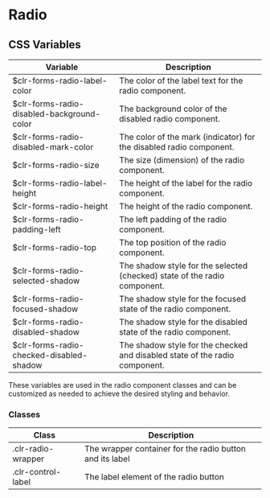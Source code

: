 # Radio

## CSS Variables

| Variable                                   | Description                                                                 |
| ------------------------------------------ | --------------------------------------------------------------------------- |
| $clr-forms-radio-label-color               | The color of the label text for the radio component.                        |
| $clr-forms-radio-disabled-background-color | The background color of the disabled radio component.                       |
| $clr-forms-radio-disabled-mark-color       | The color of the mark (indicator) for the disabled radio component.         |
| $clr-forms-radio-size                      | The size (dimension) of the radio component.                                |
| $clr-forms-radio-label-height              | The height of the label for the radio component.                            |
| $clr-forms-radio-height                    | The height of the radio component.                                          |
| $clr-forms-radio-padding-left              | The left padding of the radio component.                                    |
| $clr-forms-radio-top                       | The top position of the radio component.                                    |
| $clr-forms-radio-selected-shadow           | The shadow style for the selected (checked) state of the radio component.   |
| $clr-forms-radio-focused-shadow            | The shadow style for the focused state of the radio component.              |
| $clr-forms-radio-disabled-shadow           | The shadow style for the disabled state of the radio component.             |
| $clr-forms-radio-checked-disabled-shadow   | The shadow style for the checked and disabled state of the radio component. |

These variables are used in the radio component classes and can be customized as needed to achieve the desired styling and behavior.

### Classes

| Class              | Description                                              |
| ------------------ | -------------------------------------------------------- |
| .clr-radio-wrapper | The wrapper container for the radio button and its label |
| .clr-control-label | The label element of the radio button                    |
